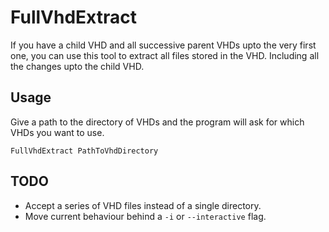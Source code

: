 # FullVhdExtract

If you have a child VHD and all successive parent VHDs upto the very first one, you can use this tool to extract all files stored in the VHD. Including all the changes upto the child VHD.

## Usage

Give a path to the directory of VHDs and the program will ask for which VHDs you want to use.

`FullVhdExtract PathToVhdDirectory`

## TODO
* Accept a series of VHD files instead of a single directory.
* Move current behaviour behind a `-i` or `--interactive` flag.
